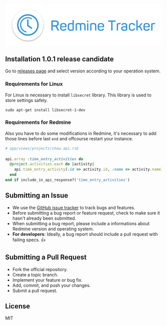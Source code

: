 <p align="center">
	<img src="https://raw.githubusercontent.com/Strnadj/redmine_tracker/master/readme/background.png" alt="Tracker Icon" align="center" />
</p>

## Installation 1.0.1 release candidate

Go to [releases page](https://github.com/Strnadj/redmine_tracker/releases) and select version according to your operation system.

### Requirements for Linux

For Linux is necessary to install `libsecret` library. This library is used to store settings safely.

```
sudo apt-get install libsecret-1-dev
```

### Requirements for Redmine

Also you have to do some modifications in Redmine, it's necessary to add those lines before last `end` and offcourse restart your instance.

```ruby
# app/views/projects/show.api.rsb

api.array :time_entry_activities do
  @project.activities.each do |activity|
    api.time_entry_activity(:id => activity.id, :name => activity.name)
  end
end if include_in_api_response?('time_entry_activities')

```

## Submitting an Issue

* We use the [GitHub issue tracker](https://github.com/Strnadj/redmine_tracker/issues) to track bugs and features.
* Before submitting a bug report or feature request, check to make sure it hasn't already been submitted.
* When submitting a bug report, please include a informations about Redmine version and operating system.
* **For developers**: Ideally, a bug report should include a pull request with failing specs. :+1:


## Submitting a Pull Request

* Fork the official repository.
* Create a topic branch.
* Implement your feature or bug fix.
* Add, commit, and push your changes.
* Submit a pull request.

## License

MIT